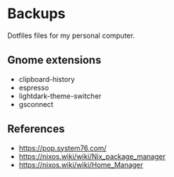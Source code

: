 # Backups

Dotfiles files for my personal computer.

## Gnome extensions

- clipboard-history
- espresso
- lightdark-theme-switcher
- gsconnect

## References

- https://pop.system76.com/
- https://nixos.wiki/wiki/Nix_package_manager
- https://nixos.wiki/wiki/Home_Manager
